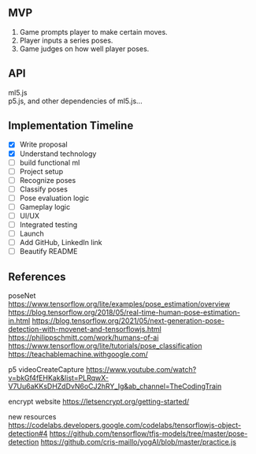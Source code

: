 ## MVP
1. Game prompts player to make certain moves.
2. Player inputs a series poses.
3. Game judges on how well player poses.

## API
ml5.js  
p5.js, and other dependencies of ml5.js...

## Implementation Timeline
- [x] Write proposal
- [x] Understand technology
- [ ] build functional ml
- [ ] Project setup
- [ ] Recognize poses
- [ ] Classify poses
- [ ] Pose evaluation logic
- [ ] Gameplay logic
- [ ] UI/UX
- [ ] Integrated testing
- [ ] Launch
- [ ] Add GitHub, LinkedIn link
- [ ] Beautify README

## References
poseNet
https://www.tensorflow.org/lite/examples/pose_estimation/overview
https://blog.tensorflow.org/2018/05/real-time-human-pose-estimation-in.html
https://blog.tensorflow.org/2021/05/next-generation-pose-detection-with-movenet-and-tensorflowjs.html
https://philippschmitt.com/work/humans-of-ai
https://www.tensorflow.org/lite/tutorials/pose_classification
https://teachablemachine.withgoogle.com/


p5 videoCreateCapture
https://www.youtube.com/watch?v=bkGf4fEHKak&list=PLRqwX-V7Uu6aKKsDHZdDvN6oCJ2hRY_Ig&ab_channel=TheCodingTrain

encrypt website
https://letsencrypt.org/getting-started/


new resources
https://codelabs.developers.google.com/codelabs/tensorflowjs-object-detection#4
https://github.com/tensorflow/tfjs-models/tree/master/pose-detection
https://github.com/cris-maillo/yogAI/blob/master/practice.js






